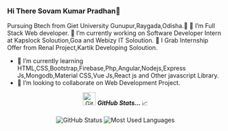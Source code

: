 ### Hi There  Sovam Kumar Pradhan👋
Pursuing Btech from Giet University Gunupur,Raygada,Odisha.👋
 🔭 I’m Full Stack Web developer.
 🔭 I’m currently working on Software Developer Intern at Kapslock Soloution,Goa and Webizy IT Soloution.
🔭 I Grab Internship Offer from Renal Project,Kartik Developing Soloution.
- 🌱 I’m currently learning HTML,CSS,Bootstrap,Firebase,Php,Angular,Nodejs,Express Js,Mongodb,Material CSS,Vue Js,React js and Other javascript Library. 
- 👯 I’m looking to collaborate on Web Development Project.
<p align="center">
<img src="https://media.giphy.com/media/VgCDAzcKvsR6OM0uWg/giphy.gif" width="30px" alt="GitHub-Status"/>&nbsp;<i><b>GitHub Stats... </b></i>📈<br><br>
<img src="https://github-readme-stats.vercel.app/api?username=Sovam-coder&count_private=true&show_icons=true&theme=radical" alt="GitHub Status"/>
<img src = "https://github-readme-stats.vercel.app/api/top-langs/?username=Sovam-coder&show_icons=true&layout=compact&theme=radical" alt="Most Used Languages">
</p>
<!--
<hr>
<details align="center">

<br />
<br />
- 📫 How to reach me:
Instagram: https://www.instagram.com/shiningsovam/
Linkedin:https://www.linkedin.com/in/sovam-kumar-pradhan-a9709b1a5/
Github:Sovam-coder
Email: sovam121@gmail.com
